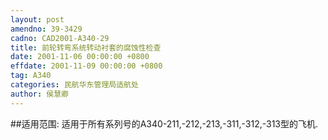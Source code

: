 ```yaml
---
layout: post
amendno: 39-3429
cadno: CAD2001-A340-29
title: 前轮转弯系统转动衬套的腐蚀性检查
date: 2001-11-06 00:00:00 +0800
effdate: 2001-11-09 00:00:00 +0800
tag: A340
categories: 民航华东管理局适航处
author: 侯慧卿
---
```


##适用范围:
适用于所有系列号的A340-211,-212,-213,-311,-312,-313型的飞机.

